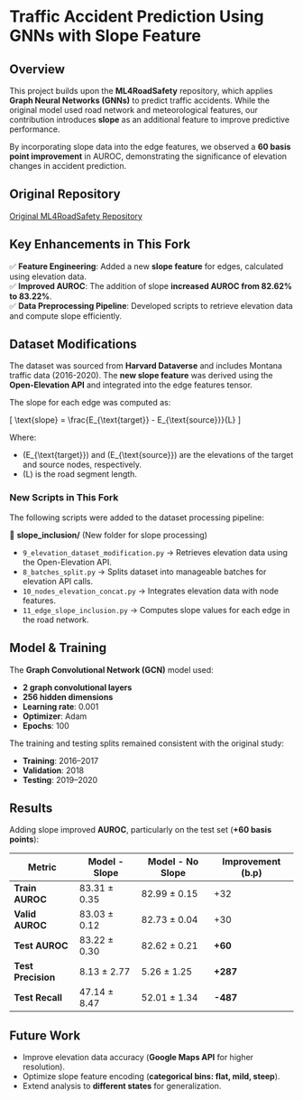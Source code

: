 # Traffic Accident Prediction Using GNNs with Slope Feature  

## Overview  

This project builds upon the **ML4RoadSafety** repository, which applies **Graph Neural Networks (GNNs)** to predict traffic accidents. While the original model used road network and meteorological features, our contribution introduces **slope** as an additional feature to improve predictive performance.

By incorporating slope data into the edge features, we observed a **60 basis point improvement** in AUROC, demonstrating the significance of elevation changes in accident prediction.

## Original Repository  

[Original ML4RoadSafety Repository](https://github.com/VirtuosoResearch/ML4RoadSafety)  

## Key Enhancements in This Fork  

✅ **Feature Engineering**: Added a new **slope feature** for edges, calculated using elevation data.  
✅ **Improved AUROC**: The addition of slope **increased AUROC from 82.62% to 83.22%**.  
✅ **Data Preprocessing Pipeline**: Developed scripts to retrieve elevation data and compute slope efficiently.  

## Dataset Modifications  

The dataset was sourced from **Harvard Dataverse** and includes Montana traffic data (2016-2020). The **new slope feature** was derived using the **Open-Elevation API** and integrated into the edge features tensor.  

The slope for each edge was computed as:  

\[
\text{slope} = \frac{E_{\text{target}} - E_{\text{source}}}{L}
\]

Where:  
- \(E_{\text{target}}\) and \(E_{\text{source}}\) are the elevations of the target and source nodes, respectively.  
- \(L\) is the road segment length.  

### New Scripts in This Fork  

The following scripts were added to the dataset processing pipeline:  

📂 **slope_inclusion/** (New folder for slope processing)  
- `9_elevation_dataset_modification.py` → Retrieves elevation data using the Open-Elevation API.  
- `8_batches_split.py` → Splits dataset into manageable batches for elevation API calls.  
- `10_nodes_elevation_concat.py` → Integrates elevation data with node features.  
- `11_edge_slope_inclusion.py` → Computes slope values for each edge in the road network.  

## Model & Training  

The **Graph Convolutional Network (GCN)** model used:  
- **2 graph convolutional layers**  
- **256 hidden dimensions**  
- **Learning rate**: 0.001  
- **Optimizer**: Adam  
- **Epochs**: 100  

The training and testing splits remained consistent with the original study:  
- **Training**: 2016–2017  
- **Validation**: 2018  
- **Testing**: 2019–2020  

## Results  

Adding slope improved **AUROC**, particularly on the test set (**+60 basis points**):  

| **Metric**       | **Model - Slope** | **Model - No Slope** | **Improvement (b.p)** |
|----------------|--------------|------------------|------------------|
| **Train AUROC** | 83.31 ± 0.35 | 82.99 ± 0.15 | +32 |
| **Valid AUROC** | 83.03 ± 0.12 | 82.73 ± 0.04 | +30 |
| **Test AUROC** | 83.22 ± 0.30 | 82.62 ± 0.21 | **+60** |
| **Test Precision** | 8.13 ± 2.77 | 5.26 ± 1.25 | **+287** |
| **Test Recall** | 47.14 ± 8.47 | 52.01 ± 1.34 | **-487** |

## Future Work  

- Improve elevation data accuracy (**Google Maps API** for higher resolution).  
- Optimize slope feature encoding (**categorical bins: flat, mild, steep**).  
- Extend analysis to **different states** for generalization.  
